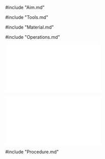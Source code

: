 #include "Aim.md"

#include "Tools.md"

#include "Material.md"

#include "Operations.md"

![Spur Gear](../../Common/img_pdf/Mcj_1_3D.pdf "Spur Gear")

![Spur Gear](../../Common/img_pdf/Mcj_1_Dm.pdf "Spur Gear")

#include "Procedure.md"


